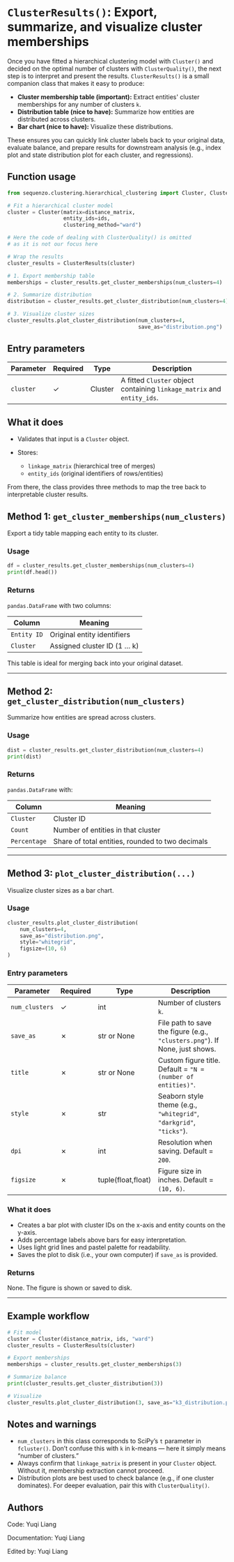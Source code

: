 <!--
 * @Author: Yuqi Liang dawson1900@live.com
 * @Date: 2025-09-11 17:41:19
 * @LastEditors: Yuqi Liang dawson1900@live.com
 * @LastEditTime: 2025-09-16 10:00:40
 * @FilePath: /SequenzoWebsite/docs/en/function-library/cluster_results.md
 * @Description: 这是默认设置,请设置`customMade`, 打开koroFileHeader查看配置 进行设置: https://github.com/OBKoro1/koro1FileHeader/wiki/%E9%85%8D%E7%BD%AE
-->
# `ClusterResults()`: Export, summarize, and visualize cluster memberships

Once you have fitted a hierarchical clustering model with `Cluster()` and decided on the optimal number of clusters with `ClusterQuality()`, the next step is to interpret and present the results. `ClusterResults()` is a small companion class that makes it easy to produce:

* **Cluster membership table (important):** Extract entities' cluster memberships for any number of clusters `k`.
* **Distribution table (nice to have):** Summarize how entities are distributed across clusters.
* **Bar chart (nice to have):** Visualize these distributions.

These ensures you can quickly link cluster labels back to your original data, evaluate balance, and prepare results for downstream analysis (e.g., index plot and state distribution plot for each cluster, and regressions).

## Function usage

```python
from sequenzo.clustering.hierarchical_clustering import Cluster, ClusterResults

# Fit a hierarchical cluster model
cluster = Cluster(matrix=distance_matrix,
                  entity_ids=ids,
                  clustering_method="ward")

# Here the code of dealing with ClusterQuality() is omitted
# as it is not our focus here

# Wrap the results
cluster_results = ClusterResults(cluster)

# 1. Export membership table
memberships = cluster_results.get_cluster_memberships(num_clusters=4)

# 2. Summarize distribution
distribution = cluster_results.get_cluster_distribution(num_clusters=4)

# 3. Visualize cluster sizes
cluster_results.plot_cluster_distribution(num_clusters=4,
                                          save_as="distribution.png")
```

## Entry parameters

| Parameter | Required | Type    | Description                                                             |
| --------- | -------- | ------- | ----------------------------------------------------------------------- |
| `cluster` | ✓        | Cluster | A fitted `Cluster` object containing `linkage_matrix` and `entity_ids`. |

## What it does

* Validates that input is a `Cluster` object.
* Stores:

  * `linkage_matrix` (hierarchical tree of merges)
  * `entity_ids` (original identifiers of rows/entities)

From there, the class provides three methods to map the tree back to interpretable cluster results.

## Method 1: `get_cluster_memberships(num_clusters)`

Export a tidy table mapping each entity to its cluster.

### Usage

```python
df = cluster_results.get_cluster_memberships(num_clusters=4)
print(df.head())
```

### Returns

`pandas.DataFrame` with two columns:

| Column      | Meaning                     |
| ----------- | --------------------------- |
| `Entity ID` | Original entity identifiers |
| `Cluster`   | Assigned cluster ID (1 … k) |

This table is ideal for merging back into your original dataset.

---

## Method 2: `get_cluster_distribution(num_clusters)`

Summarize how entities are spread across clusters.

### Usage

```python
dist = cluster_results.get_cluster_distribution(num_clusters=4)
print(dist)
```

### Returns

`pandas.DataFrame` with:

| Column       | Meaning                                          |
| ------------ | ------------------------------------------------ |
| `Cluster`    | Cluster ID                                       |
| `Count`      | Number of entities in that cluster               |
| `Percentage` | Share of total entities, rounded to two decimals |

---

## Method 3: `plot_cluster_distribution(...)`

Visualize cluster sizes as a bar chart.

### Usage

```python
cluster_results.plot_cluster_distribution(
    num_clusters=4,
    save_as="distribution.png",
    style="whitegrid",
    figsize=(10, 6)
)
```

### Entry parameters

| Parameter      | Required | Type               | Description                                                                 |
| -------------- | -------- | ------------------ | --------------------------------------------------------------------------- |
| `num_clusters` | ✓        | int                | Number of clusters `k`.                                                     |
| `save_as`      | ✗        | str or None        | File path to save the figure (e.g., `"clusters.png"`). If None, just shows. |
| `title`        | ✗        | str or None        | Custom figure title. Default = `"N = (number of entities)"`.                |
| `style`        | ✗        | str                | Seaborn style theme (e.g., `"whitegrid"`, `"darkgrid"`, `"ticks"`).         |
| `dpi`          | ✗        | int                | Resolution when saving. Default = `200`.                                    |
| `figsize`      | ✗        | tuple(float,float) | Figure size in inches. Default = `(10, 6)`.                                 |

### What it does

* Creates a bar plot with cluster IDs on the x-axis and entity counts on the y-axis.
* Adds percentage labels above bars for easy interpretation.
* Uses light grid lines and pastel palette for readability.
* Saves the plot to disk (i.e., your own computer) if `save_as` is provided.

### Returns

None. The figure is shown or saved to disk.

---

## Example workflow

```python
# Fit model
cluster = Cluster(distance_matrix, ids, "ward")
cluster_results = ClusterResults(cluster)

# Export memberships
memberships = cluster_results.get_cluster_memberships(3)

# Summarize balance
print(cluster_results.get_cluster_distribution(3))

# Visualize
cluster_results.plot_cluster_distribution(3, save_as="k3_distribution.png")
```

## Notes and warnings

* `num_clusters` in this class corresponds to SciPy’s `t` parameter in `fcluster()`.
  Don’t confuse this with `k` in k-means — here it simply means “number of clusters.”
* Always confirm that `linkage_matrix` is present in your `Cluster` object. Without it, membership extraction cannot proceed.
* Distribution plots are best used to check balance (e.g., if one cluster dominates). For deeper evaluation, pair this with `ClusterQuality()`.

## Authors

Code: Yuqi Liang

Documentation: Yuqi Liang

Edited by: Yuqi Liang